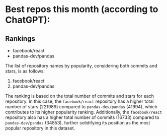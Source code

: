 # Best repos this month (according to ChatGPT):
## Rankings
- facebook/react
- pandas-dev/pandas

The list of repository names by popularity, considering both commits and stars, is as follows:
1. facebook/react
2. pandas-dev/pandas

The ranking is based on the total number of commits and stars for each repository. In this case, the `facebook/react` repository has a higher total number of stars (221989) compared to `pandas-dev/pandas` (41994), which contributes to its higher popularity ranking. Additionally, the `facebook/react` repository also has a higher total number of commits (16733) compared to `pandas-dev/pandas` (34853), further solidifying its position as the most popular repository in this dataset.